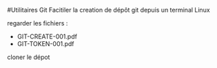 #Utilitaires Git
Facitiler la creation de dépôt git depuis un terminal Linux  

regarder  les fichiers : 

- GIT-CREATE-001.pdf  
- GIT-TOKEN-001.pdf

cloner le dépot 